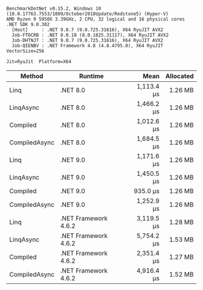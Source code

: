 ```

BenchmarkDotNet v0.15.2, Windows 10 (10.0.17763.7553/1809/October2018Update/Redstone5) (Hyper-V)
AMD Ryzen 9 5950X 3.39GHz, 2 CPU, 32 logical and 16 physical cores
.NET SDK 9.0.302
  [Host]     : .NET 9.0.7 (9.0.725.31616), X64 RyuJIT AVX2
  Job-FTOCRB : .NET 8.0.18 (8.0.1825.31117), X64 RyuJIT AVX2
  Job-DHTNJT : .NET 9.0.7 (9.0.725.31616), X64 RyuJIT AVX2
  Job-QIENBV : .NET Framework 4.8 (4.8.4795.0), X64 RyuJIT VectorSize=256

Jit=RyuJit  Platform=X64  

```
| Method        | Runtime              | Mean       | Allocated |
|-------------- |--------------------- |-----------:|----------:|
| Linq          | .NET 8.0             | 1,113.4 μs |   1.26 MB |
| LinqAsync     | .NET 8.0             | 1,466.2 μs |   1.26 MB |
| Compiled      | .NET 8.0             | 1,012.6 μs |   1.26 MB |
| CompiledAsync | .NET 8.0             | 1,684.5 μs |   1.26 MB |
| Linq          | .NET 9.0             | 1,171.6 μs |   1.26 MB |
| LinqAsync     | .NET 9.0             | 1,450.5 μs |   1.26 MB |
| Compiled      | .NET 9.0             |   935.0 μs |   1.26 MB |
| CompiledAsync | .NET 9.0             | 1,252.9 μs |   1.26 MB |
| Linq          | .NET Framework 4.6.2 | 3,119.5 μs |   1.28 MB |
| LinqAsync     | .NET Framework 4.6.2 | 5,754.2 μs |   1.53 MB |
| Compiled      | .NET Framework 4.6.2 | 2,351.4 μs |   1.27 MB |
| CompiledAsync | .NET Framework 4.6.2 | 4,916.4 μs |   1.52 MB |
